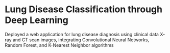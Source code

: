 # Lung Disease Classification through Deep Learning
Deployed a web application for lung disease diagnosis using clinical data X-ray and CT scan images, integrating Convolutional Neural Networks, Random Forest, and K-Nearest Neighbor algorithms
